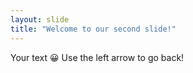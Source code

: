 ```yaml
---
layout: slide
title: "Welcome to our second slide!"
---
```

Your text :grinning:
Use the left arrow to go back!
